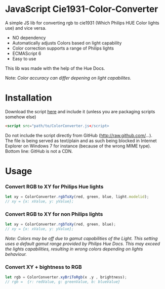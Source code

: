 # JavaScript Cie1931-Color-Converter
A simple JS  lib for converting rgb to cie1931 (Which Philips HUE Color lights use) and vice versa.

- NO dependency
- Automatically adjusts Colors based on light capability
- Color correction supports a range of Philips lights
- ECMAScript 6
- Easy to use

This lib was made with the help of the Hue Docs.

Note: *Color accuracy can differ depening on light capabilites.*

# Installation

Download the script [here](https://github.com/Shnoo/Philips-Hue-Color-Converter/blob/master/ColorConverter.js) and include it (unless you are packaging scripts somehow else)
```html
<script src="path/to/ColorConverter.js</script>
```

Do not include the script directly from GitHub (http://raw.github.com/...). The file is being served as text/plain and as such being blocked in Internet Explorer on Windows 7 for instance (because of the wrong MIME type). Bottom line: GitHub is not a CDN.

# Usage

### Convert RGB to XY for Philips Hue lights
```js
let xy = ColorConverter.rgbToXy(red, green, blue, light.modelid);
// xy = {x: xValue, y: yValue};
```

### Convert RGB to XY for non Philips lights
```js
let xy = ColorConverter.rgbToXy(red, green, blue);
// xy = {x: xValue, y: yValue};
```
*Note: Colors may be off due to gamut capabilities of the Light. This setting uses a default gamut range provided by Philips Hue Docs. This may exceed the lights capabilities, resulting in wrong colors depending on lights behaviour.*

### Convert XY + bightness to RGB
```js
let rgb = ColorConverter.xyBriToRgb(x ,y , brightness);
// rgb =  {r: redValue, g: greenValue, b: blueValue}
```
